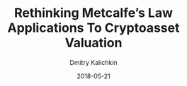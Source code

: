 ---
layout: writing
title: Rethinking Metcalfe’s Law Applications To Cryptoasset Valuation
date: 2018-05-21
categories: ['Investing']
author: ['Dmitry Kalichkin']
excerpt: Introducing Network Value to Metcalfe (NVM) ratio and using it to identify and predict price bubbles This is the second article from our series on cryptoasset valuation techniques. The first article is Rethinking Network Value to Transactions (NVT) Ratio.
external_url: https://medium.com/cryptolab/network-value-to-metcalfe-nvm-ratio-fd59ca3add76
---